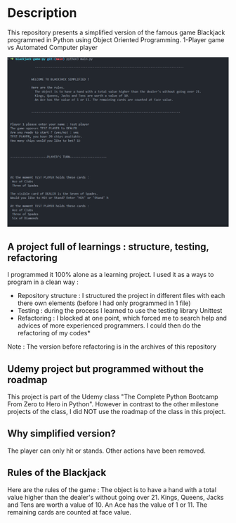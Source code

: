 # Description

This repository presents a simplified version of the famous game Blackjack programmed in Python using Object Oriented Programming.
1-Player game vs Automated Computer player

![Screenshot of the project](https://github.com/CoquardBalthazar/blackjack-game-py/blob/main/Screenshot-blackjack-py.png)

## A project full of learnings : structure, testing, refactoring

I programmed it 100% alone as a learning project. I used it as a ways to program in a clean way :

- Repository structure : I structured the project in different files with each there own elements (before I had only programmed in 1 file)
- Testing : during the process I learned to use the testing library Unittest
- Refactoring : I blocked at one point, which forced me to search help and advices of more experienced programmers. I could then do the refactoring of my codes\*

Note : The version before refactoring is in the archives of this repository

## Udemy project but programmed without the roadmap

This project is part of the Udemy class "The Complete Python Bootcamp From Zero to Hero in Python". However in contrast to the other milestone projects of the class, I did NOT use the roadmap of the class in this project.

## Why simplified version?

The player can only hit or stands. Other actions have been removed.

## Rules of the Blackjack

Here are the rules of the game :
The object is to have a hand with a total value higher than the dealer's without going over 21.
Kings, Queens, Jacks and Tens are worth a value of 10.
An Ace has the value of 1 or 11. The remaining cards are counted at face value.
